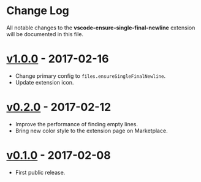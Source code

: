 # Change Log

All notable changes to the **vscode-ensure-single-final-newline** extension will be documented in this file.

# [v1.0.0] - 2017-02-16

* Change primary config to `files.ensureSingleFinalNewline`.
* Update extension icon.

# [v0.2.0] - 2017-02-12

* Improve the performance of finding empty lines.
* Bring new color style to the extension page on Marketplace.

# [v0.1.0] - 2017-02-08

* First public release.


[v1.0.0]: https://github.com/jmlntw/vscode-ensure-single-final-newline/releases/tag/v0.2.0
[v0.2.0]: https://github.com/jmlntw/vscode-ensure-single-final-newline/releases/tag/v0.2.0
[v0.1.0]: https://github.com/jmlntw/vscode-ensure-single-final-newline/releases/tag/v0.1.0
